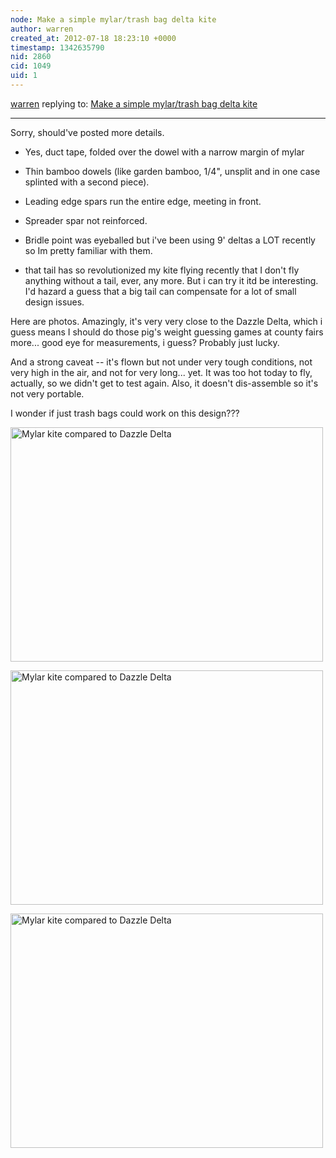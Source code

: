 ```yaml
---
node: Make a simple mylar/trash bag delta kite
author: warren
created_at: 2012-07-18 18:23:10 +0000
timestamp: 1342635790
nid: 2860
cid: 1049
uid: 1
---
```




[warren](../profile/warren) replying to: [Make a simple mylar/trash bag delta kite](../notes/warren/7-18-2012/mylar-delta-kite-design)

----
Sorry, should've posted more details. 

* Yes, duct tape, folded over the dowel with a narrow margin of mylar
* Thin bamboo dowels (like garden bamboo, 1/4", unsplit and in one case splinted with a second piece).
* Leading edge spars run the entire edge, meeting in front.
* Spreader spar not reinforced. 

* Bridle point was eyeballed but i've been using 9' deltas a LOT recently so Im pretty familiar with them.
* that tail has so revolutionized my kite flying recently that I don't fly anything without a tail, ever, any more. But i can try it itd be interesting. I'd hazard a guess that a big tail can compensate for a lot of small design issues.

Here are photos. Amazingly, it's very very close to the Dazzle Delta, which i guess means I should do those pig's weight guessing games at county fairs more... good eye for measurements, i guess? Probably just lucky.

And a strong caveat -- it's flown but not under very tough conditions, not very high in the air, and not for very long... yet. It was too hot today to fly, actually, so we didn't get to test again. Also, it doesn't dis-assemble so it's not very portable. 

I wonder if just trash bags could work on this design???

<a href="https://www.flickr.com/photos/jeffreywarren/7598520058/" title="Mylar kite compared to Dazzle Delta by jeferonix, on Flickr"><img src="https://farm9.staticflickr.com/8282/7598520058_626bb74f22.jpg" width="500" height="375" alt="Mylar kite compared to Dazzle Delta"></a>

<a href="https://www.flickr.com/photos/jeffreywarren/7598522674/" title="Mylar kite compared to Dazzle Delta by jeferonix, on Flickr"><img src="https://farm9.staticflickr.com/8026/7598522674_754703e382.jpg" width="500" height="375" alt="Mylar kite compared to Dazzle Delta"></a>

<a href="https://www.flickr.com/photos/jeffreywarren/7598525140/" title="Mylar kite compared to Dazzle Delta by jeferonix, on Flickr"><img src="https://farm9.staticflickr.com/8432/7598525140_3011de1603.jpg" width="500" height="375" alt="Mylar kite compared to Dazzle Delta"></a>